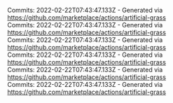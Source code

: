 Commits: 2022-02-22T07:43:47.133Z - Generated via https://github.com/marketplace/actions/artificial-grass
<br>
Commits: 2022-02-22T07:43:47.133Z - Generated via https://github.com/marketplace/actions/artificial-grass
<br>
Commits: 2022-02-22T07:43:47.133Z - Generated via https://github.com/marketplace/actions/artificial-grass
<br>
Commits: 2022-02-22T07:43:47.133Z - Generated via https://github.com/marketplace/actions/artificial-grass
<br>
Commits: 2022-02-22T07:43:47.133Z - Generated via https://github.com/marketplace/actions/artificial-grass
<br>
Commits: 2022-02-22T07:43:47.133Z - Generated via https://github.com/marketplace/actions/artificial-grass
<br>
